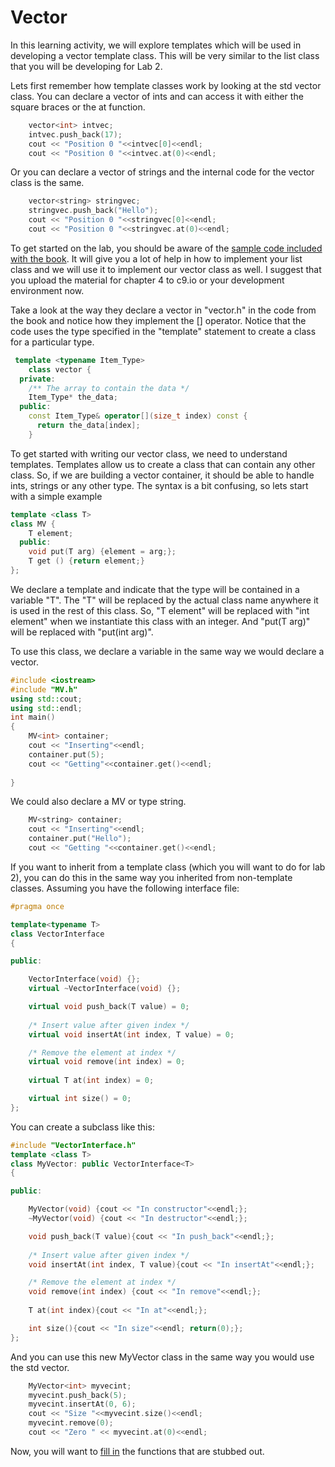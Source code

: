 # Vector
In this learning activity, we will explore templates which will be used in developing a vector template class.  This will be very similar to the list class that you will be developing for Lab 2.

Lets first remember how template classes work by looking at the std vector class.  You can declare a vector of ints and can access it with either the square braces or the at function.
```c++
    vector<int> intvec;
    intvec.push_back(17);
    cout << "Position 0 "<<intvec[0]<<endl;
    cout << "Position 0 "<<intvec.at(0)<<endl;
```
Or you can declare a vector of strings and the internal code for the vector class is the same.
```c++
    vector<string> stringvec;
    stringvec.push_back("Hello");
    cout << "Position 0 "<<stringvec[0]<<endl;
    cout << "Position 0 "<<stringvec.at(0)<<endl;
```
To get started on the lab, you should be aware of the [sample code included with the book](http://bcs.wiley.com/he-bcs/Books?action=resource&bcsId=2949&itemId=0471467553&resourceId=7105&chapterId=21528).  It will give you a lot of help in how to implement your list class and we will use it to implement our vector class as well.  I suggest that you upload the material for chapter 4 to c9.io or your development environment now.

Take a look at the way they declare a vector in "vector.h" in the code from the book and notice how they implement the [] operator.  Notice that the code uses the type specified in the "template" statement to create a class for a particular type.
```c++
 template <typename Item_Type>
    class vector {
  private:
    /** The array to contain the data */
    Item_Type* the_data;
  public:
    const Item_Type& operator[](size_t index) const {
      return the_data[index];
    }
```
To get started with writing our vector class, we need to understand templates.  Templates allow us to create a class that can contain any other class.  So, if we are building a vector container, it should be able to handle ints, strings or any other type.  The syntax is a bit confusing, so lets start with a simple example
```c++
template <class T>
class MV {
    T element;
  public:
    void put(T arg) {element = arg;};
    T get () {return element;}
};
```
We declare a template and indicate that the type will be contained in a variable "T". The "T" will be replaced by the actual class name anywhere it is used in the rest of this class.
So, "T element" will be replaced with "int element" when we instantiate this class with an integer.  And "put(T arg)" will be replaced with "put(int arg)".

To use this class, we declare a variable in the same way we would declare a vector.
```c++
#include <iostream>
#include "MV.h"
using std::cout;
using std::endl;
int main()
{
    MV<int> container;
    cout << "Inserting"<<endl;
    container.put(5);
    cout << "Getting"<<container.get()<<endl;
    
}
```
We could also declare a MV or type string.
```c++
    MV<string> container;
    cout << "Inserting"<<endl;
    container.put("Hello");
    cout << "Getting "<<container.get()<<endl;
```
If you want to inherit from a template class (which you will want to do for lab 2), you can do this in the same way you inherited from non-template classes.  Assuming you have the following interface file:
```c++
#pragma once

template<typename T>
class VectorInterface
{

public:

	VectorInterface(void) {};
	virtual ~VectorInterface(void) {};

	virtual void push_back(T value) = 0;
	
	/* Insert value after given index */
	virtual void insertAt(int index, T value) = 0;

	/* Remove the element at index */
	virtual void remove(int index) = 0;
	
	virtual T at(int index) = 0;

	virtual int size() = 0;
};
```
You can create a subclass like this:
```c++
#include "VectorInterface.h"
template <class T>
class MyVector: public VectorInterface<T>
{

public:

	MyVector(void) {cout << "In constructor"<<endl;};
	~MyVector(void) {cout << "In destructor"<<endl;};

	void push_back(T value){cout << "In push_back"<<endl;};
	
	/* Insert value after given index */
	void insertAt(int index, T value){cout << "In insertAt"<<endl;};

	/* Remove the element at index */
	void remove(int index) {cout << "In remove"<<endl;};
	
	T at(int index){cout << "In at"<<endl;};

	int size(){cout << "In size"<<endl; return(0);};
};
```
And you can use this new MyVector class in the same way you would use the std vector.
```c++
    MyVector<int> myvecint;
    myvecint.push_back(5);
    myvecint.insertAt(0, 6);
    cout << "Size "<<myvecint.size()<<endl;
    myvecint.remove(0);
    cout << "Zero " << myvecint.at(0)<<endl;
```
Now, you will want to [fill in](https://github.com/BYUCS235/Vector/blob/master/V1/README.md) the functions that are stubbed out.
